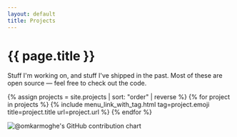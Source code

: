 ```yaml
---
layout: default
title: Projects
---
```

<h1 class="projects"> {{ page.title }}</h1>

Stuff I'm working on, and stuff I've shipped in the past. Most of these are open source &mdash; feel free to check out the code.

{% assign projects = site.projects | sort: "order" | reverse %}
{% for project in projects %}
  {% include menu_link_with_tag.html tag=project.emoji title=project.title url=project.url %}
{% endfor %}

<div>
  <img
    src="https://ghchart.rshah.org/754875/omkarmoghe"
    alt="@omkarmoghe's GitHub contribution chart"
  />
</div>
